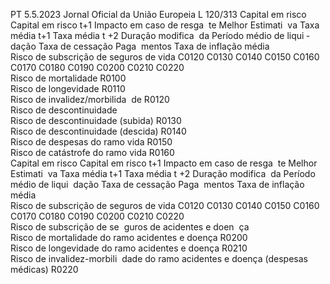 PT  5.5.2023 Jornal Oficial da União Europeia L 120/313
 Capital em 
risco  Capital em 
risco t+1  Impacto em 
caso de resga ­
te  Melhor Estimati ­
va  Taxa média t+1  Taxa 
média t 
+2  Duração 
modifica ­
da  Período 
médio 
de liqui ­
dação  Taxa de 
cessação  Paga ­
mentos  Taxa de 
inflação 
média  
Risco de subscrição de seguros 
de vida  C0120  C0130  C0140  C0150  C0160  C0170  C0180  C0190  C0200  C0210  C0220  
Risco de mortalidade  R0100  
Risco de longevidade  R0110  
Risco de invalidez/morbilida ­
de  R0120  
Risco de descontinuidade  
Risco de descontinuidade 
(subida)  R0130  
Risco de descontinuidade 
(descida)  R0140  
Risco de despesas do ramo 
vida  R0150  
Risco de catástrofe do ramo 
vida  R0160  
Capital em 
risco  Capital em 
risco t+1  Impacto em 
caso de resga ­
te  Melhor Estimati ­
va  Taxa média t+1  Taxa 
média t 
+2  Duração 
modifica ­
da  Período 
médio 
de liqui ­
dação  Taxa de 
cessação  Paga ­
mentos  Taxa de 
inflação 
média  
Risco de subscrição de seguros 
de vida  C0120  C0130  C0140  C0150  C0160  C0170  C0180  C0190  C0200  C0210  C0220  
Risco de subscrição de se ­
guros de acidentes e doen ­
ça  
Risco de mortalidade do 
ramo acidentes e doença  R0200  
Risco de longevidade do 
ramo acidentes e doença  R0210  
Risco de invalidez-morbili ­
dade do ramo acidentes e 
doença (despesas médicas)  R0220